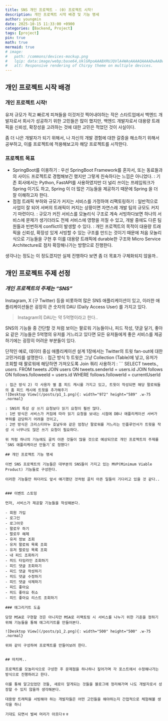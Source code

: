 ```yaml
---
title: SNS 개인 프로젝트 - (0) 프로젝트 시작!
description: 개인 프로젝트 시작 배경 및 기능 명세
author: youngmin
date: 2025-10-15 11:33:00 +0900
categories: [Backend, Project]
tags: [project]
pin: true
math: true
mermaid: true
# image:
#   path: /commons/devices-mockup.png
#   lqip: data:image/webp;base64,UklGRpoAAABXRUJQVlA4WAoAAAAQAAAADwAABwAAQUxQSDIAAAARL0AmbZurmr57yyIiqE8oiG0bejIYEQTgqiDA9vqnsUSI6H+oAERp2HZ65qP/VIAWAFZQOCBCAAAA8AEAnQEqEAAIAAVAfCWkAALp8sF8rgRgAP7o9FDvMCkMde9PK7euH5M1m6VWoDXf2FkP3BqV0ZYbO6NA/VFIAAAA
#   alt: Responsive rendering of Chirpy theme on multiple devices.
---
```


## 개인 프로젝트 시작 배경

### 개인 프로젝트 시작!
유저 규모가 적고 빠르게 피쳐들을 이것저것 찍어내야하는 작은 스타트업에서 백엔드 개발자로서 회사가 성공하기 위한 고민들은 많이 했지만, 백엔드 개발자로서 대용량 트래픽을 신뢰성, 확장성을 고려하는 것에 대한 고민은 적었던 것이 사실이다.

좀 더 나은 개발자가 되기 위해서, 나 자신의 개발 경험에 대한 갈증을 해소하기 위해서 공부하고, 이를 프로젝트에 적용해보고자 해당 프로젝트를 시작한다.

### 프로젝트 목표
  - SpringBoot를 이용하기
    : 우선 SpringBoot Framework를 혼자서, 또는 동료들과의 사이드 프로젝트로 경험해보긴 했지만 그렇게 친숙하다는 느낌은 아니었다.
    : 기존 회사에서는 Python, FastAPI를 사용하였지만 더 널리 쓰이는 프레임워크가 Spring 이기도 하고, Spring 이 더 많은 기능들을 제공하기 때문에 Spring 을 더 잘 이해하고자 한다.
  - 점점 트래픽 부하와 규모가 커지는 서비스를 가정하여 리팩토링하기
    : 일반적으로 사업이 잘 되어 서버의 트래픽이 커지는 상황이면 자연스레 개발 팀의 규모도 커지기 마련이다.
    : 규모가 커진 서비스를 모놀리식 구조로 계속 서빙하다보면 하나의 서비스에 문제가 생기더라도 전체 서비스에 영향을 끼칠 수 있고, 개발 중에도 다른 팀원들과 빈번하게 conflict이 발생할 수 있다.
    : 개인 프로젝트의 목적이 대용량 트래픽을 신뢰성, 확장성 있게 서빙할 수 있는 구조를 만드는 것이기 때문에 처음 모놀리식으로 기능들을 구현 후 이를 대용량 트래픽에 durable한 구조와 Micro Service Architecture로 점차 확장해나가는 방향으로 진행한다.

생각나는 정도는 이 정도겠지만 실제 진행하다 보면 좀 더 목표가 구체화되지 않을까..

## 개인 프로젝트 주제 선정

### _개인 프로젝트의 주제는 “SNS”_

Instagram, X (구 Twitter) 등을 비롯하여 많은 SNS 애플리케이션이 있고, 이러한 애플리케이션들은 굉장히 큰 숫자의 DAU (Daily Access User) 를 가지고 있다.

> Instagram의 DAU는 약 5억명이라고 한다..

SNS의 기능들 중 간단할 것 처럼 보이는 팔로워 기능들이나, 피드 작성, 댓글 달기, 좋아요 같은 기능들은 5억명의 유저를 거느리고 있다면 모든 유저들에게 좋은 서비스를 제공하기에는 굉장히 어려운 부분들이 있다.

단적인 예로, 데이터 중심 애플리케이션 설계 1장에서는 Twitter의 트윗 fan-out에 대한 고민거리를 설명한다.
: 접근 방식 1) 트윗은 그냥 Collection (Table)에 넣고, 유저가 조회할 때 팔로워에 해당하면 가져오도록 Join 쿼리 사용하기
: ```
SELECT tweets.*, users.* FROM tweets
JOIN users ON tweets.senderId = users.id
JOIN follows ON follows.followeeId = users.id
WHERE follows.followerId = currentUserId
```
: 접근 방식 2) 각 사용자 별 홈 피드 캐시를 가지고 있고, 트윗이 작성되면 해당 팔로워들의 홈 피드 캐시에 트윗을 추가해주기
![Desktop View](/posts/p1_1.png){: width="972" height="589" .w-75 .normal}

: SNS의 특성 상 쓰기 요청보다 읽기 요청이 훨씬 많다.
: 1번 방식은 서비스가 커짐에 따라 읽기 요청을 보내는 시점에 DB나 애플리케이션 서버가 부하를 감당하기 어려울 것이고, 
: 2번 방식은 크리스티아누 호날두와 같은 엄청난 팔로워를 거느리는 인플루언서가 트윗을 작성 시 너무나도 많은 쓰기 요청이 필요하다.

위 처럼 하나의 기능에도 골치 아픈 것들이 많을 것으로 예상되므로 개인 프로젝트의 주제를 `SNS 애플리케이션 만들기`로 정했다!

## 개인 프로젝트 기능 명세

이번 SNS 프로젝트의 기능들은 대부분의 SNS들이 가지고 있는 MVP(Minimum Viable Product) 기능들로 구성한다.

이러한 기능들만 하더라도 앞서 얘기했던 것처럼 골치 아픈 일들이 기다리고 있을 것 같다..


### 이벤트 스토밍

먼저, 서비스가 제공할 기능들을 작성해본다.

- 회원 가입
- 로그인
- 로그아웃
- 팔로우 하기
- 팔로우 해제
- 유저 정보 조회
- 유저 팔로워 목록 조회
- 유저 팔로잉 목록 조회
- 내 피드 조회하기
- 피드 타임라인 조회하기
- 피드 댓글 조회하기
- 피드 댓글 작성하기
- 피드 댓글 수정하기
- 피드 댓글 삭제하기
- 피드 좋아요
- 피드 좋아요 취소
- 피드 좋아요 리스트 조회하기

### 애그리거트 도출

당장 MSA로 구현할 것은 아니지만 MSA로 리팩토링 시 서비스를 나누기 위한 기준을 정하기 위해 기능들을 통해 애그리거트를 만들어본다.

![Desktop View](/posts/p1_2.png){: width="500" height="500" .w-75 .normal}

위와 같이 구성하여 프로젝트를 만들어보려 한다.


## 마치며..

프로젝트를 모놀리식으로 구성한 후 문제점을 하나하나 짚어가며 각 포스트에서 수정해나가는 방식으로 진행하려고 한다.

이를 통해 알고있었던 것들, 새로이 알게되는 것들을 블로그에 정리해가며 나도 개발자로서 성장할 수 있지 않을까 생각해본다.

대용량 트래픽을 서빙해야 하는 개발자들은 어떤 고민들을 해야하는지 간접적으로 체험해볼 생각을 하니

기대도 되면서 벌써 머리가 아프다ㅎㅎ
